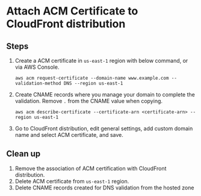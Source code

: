 # Attach ACM Certificate to CloudFront distribution

## Steps
1.	Create a ACM certificate in `us-east-1` region with below command, or via AWS Console.
	```
	aws acm request-certificate --domain-name www.example.com --validation-method DNS --region us-east-1
	```
2.	Create CNAME records where you manage your domain to complete the validation. Remove `.` from the CNAME value when copying.
	```
	aws acm describe-certificate --certificate-arn <certificate-arn> --region us-east-1
	```	
4. 	Go to CloudFront distribution, edit general settings, add custom domain name and select ACM certificate, and save.

## Clean up
1. Remove the association of ACM certification with CloudFront distribution. 
1. Delete ACM certificate from `us-east-1` region.
2. Delete CNAME records created for DNS validation from the hosted zone

